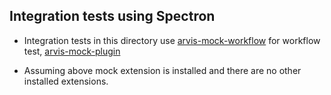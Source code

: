 ## Integration tests using Spectron

* Integration tests in this directory use [arvis-mock-workflow](https://github.com/jopemachine/arvis-mock-workflow) for workflow test, [arvis-mock-plugin](https://github.com/jopemachine/arvis-mock-plugin)

* Assuming above mock extension is installed and there are no other installed extensions.